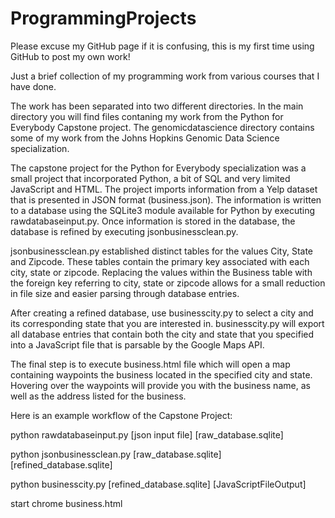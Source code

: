 # ProgrammingProjects

Please excuse my GitHub page if it is confusing, this is my first time using GitHub to post my own work! 

Just a brief collection of my programming work from various courses that I have done.

The work has been separated into two different directories. In the main directory you will find files contaning my work from the Python for Everybody Capstone project. The genomicdatascience directory contains some of my work from the Johns Hopkins Genomic Data Science specialization.

The capstone project for the Python for Everybody specialization was a small project that incorporated Python, a bit of SQL and very limited JavaScript and HTML. The project imports information from a Yelp dataset that is presented in JSON format (business.json). The information is written to a database using the SQLite3 module available for Python by executing rawdatabaseinput.py. Once information is stored in the database, the database is refined by executing jsonbusinessclean.py.

jsonbusinessclean.py established distinct tables for the values City, State and Zipcode. These tables contain the primary key associated with each city, state or zipcode. Replacing the values within the Business table with the foreign key referring to city, state or zipcode allows for a small reduction in file size and easier parsing through database entries.

After creating a refined database, use businesscity.py to select a city and its corresponding state that you are interested in. businesscity.py will export all database entries that contain both the city and state that you specified into a JavaScript file that is parsable by the Google Maps API.

The final step is to execute business.html file which will open a map containing waypoints the business located in the specified city and state. Hovering over the waypoints will provide you with the business name, as well as the address listed for the business.

Here is an example workflow of the Capstone Project:

python rawdatabaseinput.py [json input file] [raw_database.sqlite]

python jsonbusinessclean.py [raw_database.sqlite] [refined_database.sqlite]

python businesscity.py [refined_database.sqlite] [JavaScriptFileOutput]

start chrome business.html
